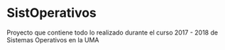 # SistOperativos
Proyecto que contiene todo lo realizado durante el curso 2017 - 2018 de Sistemas Operativos en la UMA

